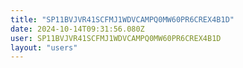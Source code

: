 ```yaml
---
title: "SP11BVJVR41SCFMJ1WDVCAMPQ0MW60PR6CREX4B1D"
date: 2024-10-14T09:31:56.080Z
user: SP11BVJVR41SCFMJ1WDVCAMPQ0MW60PR6CREX4B1D
layout: "users"
---
```

    